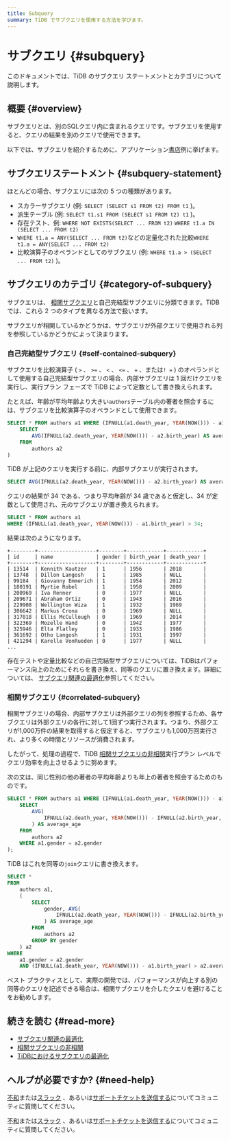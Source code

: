 ```yaml
---
title: Subquery
summary: TiDB でサブクエリを使用する方法を学びます。
---
```


# サブクエリ {#subquery}

このドキュメントでは、TiDB のサブクエリ ステートメントとカテゴリについて説明します。

## 概要 {#overview}

サブクエリとは、別のSQLクエリ内に含まれるクエリです。サブクエリを使用すると、クエリの結果を別のクエリで使用できます。

以下では、サブクエリを紹介するために、アプリケーション[書店](/develop/dev-guide-bookshop-schema-design.md)例に挙げます。

## サブクエリステートメント {#subquery-statement}

ほとんどの場合、サブクエリには次の 5 つの種類があります。

-   スカラーサブクエリ (例: `SELECT (SELECT s1 FROM t2) FROM t1` )。
-   派生テーブル (例: `SELECT t1.s1 FROM (SELECT s1 FROM t2) t1` )。
-   存在テスト、例: `WHERE NOT EXISTS(SELECT ... FROM t2)` `WHERE t1.a IN (SELECT ... FROM t2)`
-   `WHERE t1.a = ANY(SELECT ... FROM t2)`などの定量化された比較`WHERE t1.a = ANY(SELECT ... FROM t2)`
-   比較演算子のオペランドとしてのサブクエリ (例: `WHERE t1.a > (SELECT ... FROM t2)` )。

## サブクエリのカテゴリ {#category-of-subquery}

サブクエリは、 [相関サブクエリ](https://en.wikipedia.org/wiki/Correlated_subquery)と自己完結型サブクエリに分類できます。TiDB では、これら 2 つのタイプを異なる方法で扱います。

サブクエリが相関しているかどうかは、サブクエリが外部クエリで使用される列を参照しているかどうかによって決まります。

### 自己完結型サブクエリ {#self-contained-subquery}

サブクエリを比較演算子 ( `>` 、 `>=` 、 `<` 、 `<=` 、 `=` 、または`! =` ) のオペランドとして使用する自己完結型サブクエリの場合、内部サブクエリは 1 回だけクエリを実行し、実行プラン フェーズで TiDB によって定数として書き換えられます。

たとえば、年齢が平均年齢より大きい`authors`テーブル内の著者を照会するには、サブクエリを比較演算子のオペランドとして使用できます。

```sql
SELECT * FROM authors a1 WHERE (IFNULL(a1.death_year, YEAR(NOW())) - a1.birth_year) > (
    SELECT
        AVG(IFNULL(a2.death_year, YEAR(NOW())) - a2.birth_year) AS average_age
    FROM
        authors a2
)
```

TiDB が上記のクエリを実行する前に、内部サブクエリが実行されます。

```sql
SELECT AVG(IFNULL(a2.death_year, YEAR(NOW())) - a2.birth_year) AS average_age FROM authors a2;
```

クエリの結果が 34 である、つまり平均年齢が 34 歳であると仮定し、34 が定数として使用され、元のサブクエリが置き換えられます。

```sql
SELECT * FROM authors a1
WHERE (IFNULL(a1.death_year, YEAR(NOW())) - a1.birth_year) > 34;
```

結果は次のようになります。

    +--------+-------------------+--------+------------+------------+
    | id     | name              | gender | birth_year | death_year |
    +--------+-------------------+--------+------------+------------+
    | 13514  | Kennith Kautzer   | 1      | 1956       | 2018       |
    | 13748  | Dillon Langosh    | 1      | 1985       | NULL       |
    | 99184  | Giovanny Emmerich | 1      | 1954       | 2012       |
    | 180191 | Myrtie Robel      | 1      | 1958       | 2009       |
    | 200969 | Iva Renner        | 0      | 1977       | NULL       |
    | 209671 | Abraham Ortiz     | 0      | 1943       | 2016       |
    | 229908 | Wellington Wiza   | 1      | 1932       | 1969       |
    | 306642 | Markus Crona      | 0      | 1969       | NULL       |
    | 317018 | Ellis McCullough  | 0      | 1969       | 2014       |
    | 322369 | Mozelle Hand      | 0      | 1942       | 1977       |
    | 325946 | Elta Flatley      | 0      | 1933       | 1986       |
    | 361692 | Otho Langosh      | 1      | 1931       | 1997       |
    | 421294 | Karelle VonRueden | 0      | 1977       | NULL       |
    ...

存在テストや定量比較などの自己完結型サブクエリについては、TiDBはパフォーマンス向上のためにそれらを書き換え、同等のクエリに置き換えます。詳細については、 [サブクエリ関連の最適化](/subquery-optimization.md)参照してください。

### 相関サブクエリ {#correlated-subquery}

相関サブクエリの場合、内部サブクエリは外部クエリの列を参照するため、各サブクエリは外部クエリの各行に対して1回ずつ実行されます。つまり、外部クエリが1,000万件の結果を取得すると仮定すると、サブクエリも1,000万回実行され、より多くの時間とリソースが消費されます。

したがって、処理の過程で、TiDB [相関サブクエリの非相関](/correlated-subquery-optimization.md)実行プラン レベルでクエリ効率を向上させるように努めます。

次の文は、同じ性別の他の著者の平均年齢よりも年上の著者を照会するためのものです。

```sql
SELECT * FROM authors a1 WHERE (IFNULL(a1.death_year, YEAR(NOW())) - a1.birth_year) > (
    SELECT
        AVG(
            IFNULL(a2.death_year, YEAR(NOW())) - IFNULL(a2.birth_year, YEAR(NOW()))
        ) AS average_age
    FROM
        authors a2
    WHERE a1.gender = a2.gender
);
```

TiDB はこれを同等の`join`クエリに書き換えます。

```sql
SELECT *
FROM
    authors a1,
    (
        SELECT
            gender, AVG(
                IFNULL(a2.death_year, YEAR(NOW())) - IFNULL(a2.birth_year, YEAR(NOW()))
            ) AS average_age
        FROM
            authors a2
        GROUP BY gender
    ) a2
WHERE
    a1.gender = a2.gender
    AND (IFNULL(a1.death_year, YEAR(NOW())) - a1.birth_year) > a2.average_age;
```

ベスト プラクティスとして、実際の開発では、パフォーマンスが向上する別の同等のクエリを記述できる場合は、相関サブクエリを介したクエリを避けることをお勧めします。

## 続きを読む {#read-more}

-   [サブクエリ関連の最適化](/subquery-optimization.md)
-   [相関サブクエリの非相関](/correlated-subquery-optimization.md)
-   [TiDBにおけるサブクエリの最適化](https://www.pingcap.com/blog/subquery-optimization-in-tidb/)

## ヘルプが必要ですか? {#need-help}

<CustomContent platform="tidb">

[不和](https://discord.gg/DQZ2dy3cuc?utm_source=doc)または[スラック](https://slack.tidb.io/invite?team=tidb-community&#x26;channel=everyone&#x26;ref=pingcap-docs) 、あるいは[サポートチケットを送信する](/support.md)についてコミュニティに質問してください。

</CustomContent>

<CustomContent platform="tidb-cloud">

[不和](https://discord.gg/DQZ2dy3cuc?utm_source=doc)または[スラック](https://slack.tidb.io/invite?team=tidb-community&#x26;channel=everyone&#x26;ref=pingcap-docs) 、あるいは[サポートチケットを送信する](https://tidb.support.pingcap.com/)についてコミュニティに質問してください。

</CustomContent>
